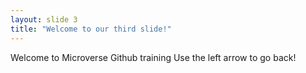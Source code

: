 ```yaml
---
layout: slide 3
title: "Welcome to our third slide!"
---
```

Welcome to Microverse Github training
Use the left arrow to go back!
